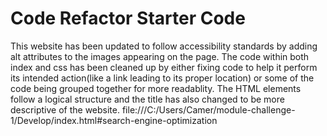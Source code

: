 # Code Refactor Starter Code
This website has been updated to follow accessibility standards by adding alt attributes to the images appearing on the page.
The code within both index and css has been cleaned up by either fixing code to help it perform its intended action(like a link leading to its proper location) or some of the code being grouped together for more readablity. The HTML elements follow a logical structure and the title has also changed to be more descriptive of the website.
file:///C:/Users/Camer/module-challenge-1/Develop/index.html#search-engine-optimization

